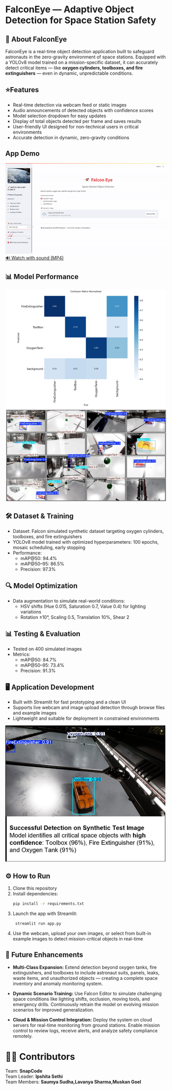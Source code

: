 # FalconEye — Adaptive Object Detection for Space Station Safety

## 🚀 About FalconEye

FalconEye is a real-time object detection application built to safeguard astronauts in the zero-gravity environment of space stations. Equipped with a YOLOv8 model trained on a mission-specific dataset, it can accurately detect critical items — like **oxygen cylinders, toolboxes, and fire extinguishers** — even in dynamic, unpredictable conditions.  

## ⭐Features   

- Real-time detection via webcam feed or static images  
- Audio announcements of detected objects with confidence scores  
- Model selection dropdown for easy updates  
- Display of total objects detected per frame and saves results  
- User-friendly UI designed for non-technical users in critical environments  
- Accurate detection in dynamic, zero-gravity conditions
## App Demo  
![FalconEye Demo](docs/FalconEye_Demo.gif)  
[🔊 Watch with sound (MP4)](docs/FalconEye_Demo.mp4)  

## 📊 Model Performance
<p align="center">
    <img src="results/confusion_matrix_normalized.png" width="500">  
  <img src="results/val_batch2_pred.jpg" width="500">
</p>  

## 🛠 Dataset & Training  
- Dataset: Falcon simulated synthetic dataset targeting oxygen cylinders, toolboxes, and fire extinguishers  
- YOLOv8 model trained with optimized hyperparameters: 100 epochs, mosaic scheduling, early stopping  
- Performance:  
  - mAP@50: 94.4%  
  - mAP@50–95: 86.5%  
  - Precision: 97.3%  

## 🔍 Model Optimization  
- Data augmentation to simulate real-world conditions:  
  - HSV shifts (Hue 0.015, Saturation 0.7, Value 0.4) for lighting variations
  - Rotation ±10°, Scaling 0.5, Translation 10%, Shear 2  

## 📊 Testing & Evaluation  
- Tested on 400 simulated images  
- Metrics:  
  - mAP@50: 84.7%  
  - mAP@50–95: 73.4%  
  - Precision: 91.3%  

## 🖥 Application Development  
- Built with Streamlit for fast prototyping and a clean UI  
- Supports live webcam and image upload detection through browse files and example images  
- Lightweight and suitable for deployment in constrained environments
<p align="centre">
    <img src="docs/Detection_example.png" width="500">
</p>


## ⚙️ How to Run  
1. Clone this repository  
2. Install dependencies:  
   ```bash
   pip install -r requirements.txt  
3. Launch the app with Streamlit:
   ```bash  
    streamlit run app.py  
4. Use the webcam, upload your own images, or select from built-in example images to detect mission-critical objects in real-time

## 🎯 Future Enhancements  

- **Multi-Class Expansion:** Extend detection beyond oxygen tanks, fire extinguishers, and toolboxes to include astronaut suits, panels, leaks, waste items, and unauthorized objects — creating a complete space inventory and anomaly monitoring system.  

- **Dynamic Scenario Training:** Use Falcon Editor to simulate challenging space conditions like lighting shifts, occlusion, moving tools, and emergency drills. Continuously retrain the model on evolving mission scenarios for improved generalization.  

- **Cloud & Mission Control Integration:** Deploy the system on cloud servers for real-time monitoring from ground stations. Enable mission control to review logs, receive alerts, and analyze safety compliance remotely.  

 
# 🧑‍💻 Contributors
Team: **SnapCode**  
Team Leader: **Ipshita Sethi**  
Team Members: **Saumya Sudha,Lavanya Sharma,Muskan Goel**  

   
   

